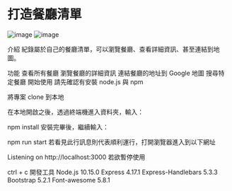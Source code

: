# 打造餐廳清單

![image](https://github.com/LeoChiang0917/restaurant_list/assets/132338192/153fded9-73cc-4c02-91c8-5b794e3518bc)
![image](https://github.com/LeoChiang0917/restaurant_list/assets/132338192/e104c372-9be7-46a1-a433-fe6d514b080c)

介紹
紀錄屬於自己的餐廳清單，可以瀏覽餐廳、查看詳細資訊、甚至連結到地圖。

功能
查看所有餐廳
瀏覽餐廳的詳細資訊
連結餐廳的地址到 Google 地圖
搜尋特定餐廳
開始使用
請先確認有安裝 node.js 與 npm

將專案 clone 到本地

在本地開啟之後，透過終端機進入資料夾，輸入：

npm install
安裝完畢後，繼續輸入：

npm run start
若看見此行訊息則代表順利運行，打開瀏覽器進入到以下網址

Listening on http://localhost:3000
若欲暫停使用

ctrl + c
開發工具
Node.js 10.15.0
Express 4.17.1
Express-Handlebars 5.3.3
Bootstrap 5.2.1
Font-awesome 5.8.1
